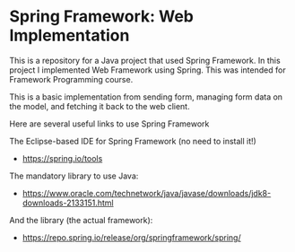 # Spring Framework: Web Implementation

This is a repository for a Java project that used Spring Framework. In this project I implemented Web Framework using Spring. This was
intended for Framework Programming course.

This is a basic implementation from sending form, managing form data on the model, and fetching it back to the web client.

Here are several useful links to use Spring Framework

The Eclipse-based IDE for Spring Framework (no need to install it!)
  - https://spring.io/tools

The mandatory library to use Java:
  - https://www.oracle.com/technetwork/java/javase/downloads/jdk8-downloads-2133151.html

And the library (the actual framework):
  - https://repo.spring.io/release/org/springframework/spring/
